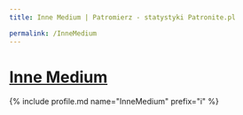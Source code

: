 ```yaml
---
title: Inne Medium | Patromierz - statystyki Patronite.pl

permalink: /InneMedium
---
```


# [Inne Medium](https://patronite.pl/InneMedium)

{% include profile.md name="InneMedium" prefix="i" %}

